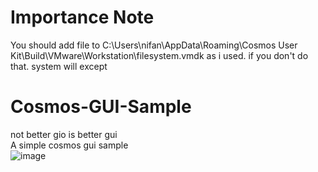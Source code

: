# Importance Note
You should add file to C:\Users\nifan\AppData\Roaming\Cosmos User Kit\Build\VMware\Workstation\filesystem.vmdk as i used. if you don't do that. system will except

# Cosmos-GUI-Sample
not better gio is better gui  
A simple cosmos gui sample  
![image](https://github.com/nifanfa/Cosmos-GUI-Sample/blob/master/4.gif)
